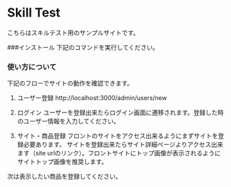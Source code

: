 # Skill Test
こちらはスキルテスト用のサンプルサイトです。

###インストール
下記のコマンドを実行してください。
### 使い方について
下記のフローでサイトの動作を確認できます。

1) ユーザー登録
http://localhost:3000/admin/users/new

2) ログイン
ユーザーを登録出来たらログイン画面に遷移されます。登録した時のユーザー情報を入力してください。

3) サイト・商品登録
フロントのサイトをアクセス出来るようにまずサイトを登録必要あります。
サイトを登録出来たらサイト詳細ページよりアクセス出来ます（site urlのリンク）。フロントサイトにトップ画像が表示されるようにサイトトップ画像を推奨します。

次は表示したい商品を登録してください。
